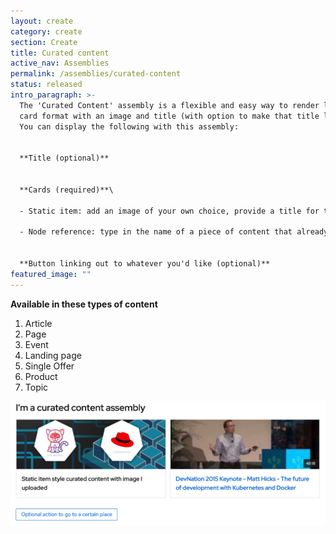 ```yaml
---
layout: create
category: create
section: Create
title: Curated content
active_nav: Assemblies
permalink: /assemblies/curated-content
status: released
intro_paragraph: >-
  The 'Curated Content' assembly is a flexible and easy way to render links in a
  card format with an image and title (with option to make that title linkable).
  You can display the following with this assembly:


  **Title (optional)**


  **Cards (required)**\

  - Static item: add an image of your own choice, provide a title for the card, and make that title linkable if you'd like\

  - Node reference: type in the name of a piece of content that already exists, and Drupal will format the title, image, and link accordingly


  **Button linking out to whatever you'd like (optional)**
featured_image: ""
---
```

**Available in these types of content**

1. Article
2. Page
3. Event
4. Landing page
5. Single Offer
6. Product
7. Topic

![Curated content screenshot](/assets/uploads/curated-content.png)